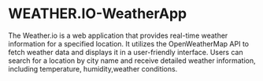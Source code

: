 # WEATHER.IO-WeatherApp
The Weather.io is a web application that provides real-time weather information for a specified location. It utilizes the OpenWeatherMap API to fetch weather data and displays it in a user-friendly interface. Users can search for a location by city name and receive detailed weather information, including temperature, humidity,weather conditions.
